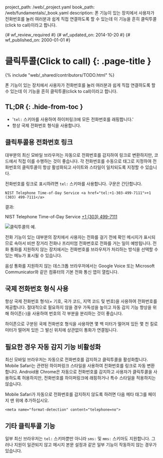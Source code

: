 project_path: /web/_project.yaml
book_path: /web/fundamentals/_book.yaml
description: 폰 기능이 있는 장치에서 사용자가 전화번호를 눌러 여러분과 쉽게 직접 연결하도록 할 수 있는데 이 기능을 흔히 클릭투콜(click to call)이라고 합니다.

{# wf_review_required #}
{# wf_updated_on: 2014-10-20 #}
{# wf_published_on: 2000-01-01 #}

# 클릭투콜(Click to call) {: .page-title }

{% include "web/_shared/contributors/TODO.html" %}



폰 기능이 있는 장치에서 사용자가 전화번호를 눌러 여러분과 쉽게 직접 연결하도록 할 수 있는데 이 기능을 흔히
클릭투콜(click to call)이라고 합니다.


## TL;DR {: .hide-from-toc }
- '<code>tel:</code> 스키마를 사용하여 하이퍼링크에 모든 전화번호를 래핑합니다.'
- 항상 국제 전화번호 형식을 사용합니다.


## 클릭투콜용 전화번호 링크

대부분의 최신 모바일 브라우저는 자동으로 전화번호를 감지하여 
링크로 변환하지만, 코드에서 직접 이를 수행하는 것이 좋습니다.
각 전화번호를 수동으로 태그로 지정하여 전화번호의 클릭투콜이
항상 활성화되고 사이트와 스타일이 일치되도록 지정할 수 있습니다.

전화번호를 링크로 표시하려면 `tel:` 스키마를 사용합니다.  구문은 
간단합니다.


    NIST Telephone Time-of-Day Service <a href="tel:+1-303-499-7111">+1 (303) 499-7111</a>
    

결과:

NIST Telephone Time-of-Day Service <a href="tel:+1-303-499-7111">+1 (303) 499-7111</a>

<img src="images/click-to-call_framed.jpg" class="center" alt="클릭투콜의 예.">

전화 기능이 있는 대부분의 장치에서 사용자는 전화를 걸기 전에
 확인 메시지가 표시되므로 속아서 비싼 장거리 전화나
 프리미엄 전화번호로 전화를 거는 일이 예방됩니다. 
전화 통화를 지원하지 않는 장치에서는 전화번호를 브라우저가
처리하는 방식을 선택할 수 있는 메뉴가 표시될 수 있습니다.

음성 통화를 지원하지 않는 데스크톱 브라우저에서는 Google Voice 또는
Microsoft Communicator와 같은 컴퓨터의 기본 전화 통신
앱이 열립니다.

## 국제 전화번호 형식 사용

항상 국제 전화번호 형식(+ 기호, 국가 코드, 지역 코드 및 번호)을 
사용하여 전화번호를 제공합니다.  절대적으로
필요하지 않을 경우 가독성을 높이고 자동 감지 기능 향상을 위해 하이픈(-)을 사용하여
번호의 각 부분을 분리하는 것이 좋습니다.

하이픈으로 구분된 국제 전화번호 형식을 사용하면 몇 백 미터가
떨어져 있든 몇 천 킬로미터가 떨어져 있든 그 발신
위치에 상관없이 통화가 연결됩니다.

## 필요한 경우 자동 감지 기능 비활성화

최신 모바일 브라우저는 자동으로 전화번호를 감지하고
클릭투콜을 활성화합니다.  Mobile Safari는 관련된 하이퍼링크 스타일을 사용하여
전화번호를 링크로 자동 변환합니다.  Android용 Chrome은 자동으로
전화번호를 감지하고 사용자가 클릭투콜을 사용하도록 허용하지만,
전화번호를 하이퍼링크에 래핑하거나 특수 스타일을 적용하지는 않습니다.

Mobile Safari가 자동으로 전화번호를 감지하지 않도록 하려면 다음
메타 태그를 페이지 맨 위에 추가하십시오.


    <meta name="format-detection" content="telephone=no">
    

## 기타 클릭투콜 기능

일부 최신 브라우저는 `tel:` 스키마뿐만 아니라 `sms:` 및 `mms:` 스키마도
지원합니다. 그러나 지원이 일관되지 않고 메시지 본문 설정과 같은 일부
기능이 작동하지 않는 경우가 있습니다.  

